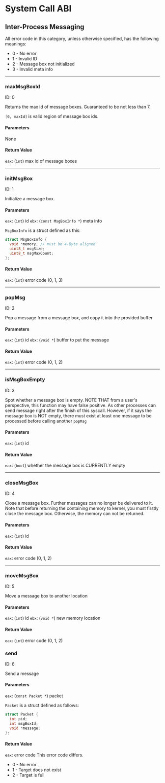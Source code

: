 # System Call ABI

## Inter-Process Messaging

All error code in this category, unless otherwise specified, has the following meanings:

+ 0 - No error
+ 1 - Invalid ID
+ 2 - Message box not initialized
+ 3 - Invalid meta info

---

### maxMsgBoxId

ID: 0

Returns the max id of message boxes.
Guaranteed to be not less than 7.

`[0, maxId]` is valid region of message box ids.

#### Parameters

None

#### Return Value

`eax`: (`int`) max id of message boxes

---

### initMsgBox

ID: 1

Initialize a message box.

#### Parameters
`eax`: (`int`) id
`ebx`: (`const MsgBoxInfo *`) meta info

`MsgBoxInfo` is a struct defined as this:
```C
struct MsgBoxInfo {
  void *memory; // must be 4-Byte aligned
  uint8_t msgSize;
  uint8_t msgMaxCount;
};
```

#### Return Value
`eax`: (`int`) error code (0, 1, 3)

---

### popMsg

ID: 2

Pop a message from a message box, and copy
it into the provided buffer

#### Parameters
`eax`: (`int`) id
`ebx`: (`void *`) buffer to put the message

#### Return Value
`eax`: (`int`) error code (0, 1, 2)

---

### isMsgBoxEmpty

ID: 3

Spot whether a message box is empty.
NOTE THAT from a user's perspective, this function may have
false positive. As other processes can send message right after
the finish of this syscall. However, if it says the message
box is NOT empty, there must exist at least one message
to be processed before calling another `popMsg`

#### Parameters
`eax`: (`int`) id

#### Return Value
`eax`: (`bool`) whether the message box is CURRENTLY empty

---

### closeMsgBox

ID: 4

Close a message box. Further messages can no longer
be delivered to it. Note that before returning the 
containing memory to kernel, you must firstly close
the message box. Otherwise, the memory can not be
returned.

#### Parameters
`eax`: (`int`) id

#### Return Value
`eax`: error code (0, 1, 2)

---

### moveMsgBox
ID: 5 

Move a message box to another location

#### Parameters
`eax`: (`int`) id
`ebx`: (`void *`) new memory location

#### Return Value

`eax`: (`int`) error code (0, 1, 2)

### send
ID: 6

Send a message

#### Parameters
`eax`: (`const Packet *`) packet

`Packet` is a struct defined as follows:
```C
struct Packet {
  int pid;
  int msgBoxId;
  void *message;
};
```

#### Return Value
`eax`: error code
This error code differs.

+ 0 - No error
+ 1 - Target does not exist
+ 2 - Target is full
